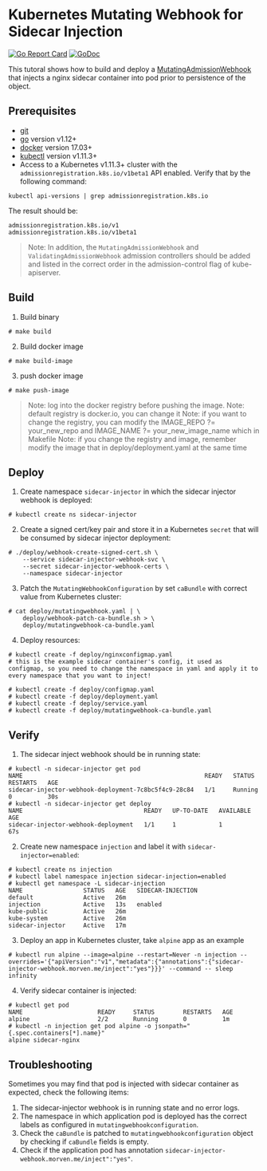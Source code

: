 # Kubernetes Mutating Webhook for Sidecar Injection

[![Go Report Card](https://goreportcard.com/badge/github.com/morvencao/kube-mutating-webhook-tutorial)](https://goreportcard.com/report/github.com/morvencao/kube-mutating-webhook-tutorial)
[![GoDoc](https://godoc.org/github.com/morvencao/kube-mutating-webhook-tutorial?status.svg)](https://godoc.org/github.com/morvencao/kube-mutating-webhook-tutorial)

This tutoral shows how to build and deploy a [MutatingAdmissionWebhook](https://kubernetes.io/docs/admin/admission-controllers/#mutatingadmissionwebhook-beta-in-19) that injects a nginx sidecar container into pod prior to persistence of the object.

## Prerequisites

- [git](https://git-scm.com/downloads)
- [go](https://golang.org/dl/) version v1.12+
- [docker](https://docs.docker.com/install/) version 17.03+
- [kubectl](https://kubernetes.io/docs/tasks/tools/install-kubectl/) version v1.11.3+
- Access to a Kubernetes v1.11.3+ cluster with the `admissionregistration.k8s.io/v1beta1` API enabled. Verify that by the following command:

```
kubectl api-versions | grep admissionregistration.k8s.io
```
The result should be:
```
admissionregistration.k8s.io/v1
admissionregistration.k8s.io/v1beta1
```

> Note: In addition, the `MutatingAdmissionWebhook` and `ValidatingAdmissionWebhook` admission controllers should be added and listed in the correct order in the admission-control flag of kube-apiserver.

## Build

1. Build binary

```
# make build
```

2. Build docker image
   
```
# make build-image
```

3. push docker image

```
# make push-image
```

> Note: log into the docker registry before pushing the image.
> Note: default registry is docker.io, you can change it
> Note: if you want to change the registry, you can modify the IMAGE_REPO ?= your_new_repo and IMAGE_NAME ?= your_new_image_name which in Makefile
> Note: if you change the registry and image, remember modify the image that in deploy/deployment.yaml at the same time

## Deploy

1. Create namespace `sidecar-injector` in which the sidecar injector webhook is deployed:

```
# kubectl create ns sidecar-injector
```

2. Create a signed cert/key pair and store it in a Kubernetes `secret` that will be consumed by sidecar injector deployment:

```
# ./deploy/webhook-create-signed-cert.sh \
    --service sidecar-injector-webhook-svc \
    --secret sidecar-injector-webhook-certs \
    --namespace sidecar-injector
```

3. Patch the `MutatingWebhookConfiguration` by set `caBundle` with correct value from Kubernetes cluster:

```
# cat deploy/mutatingwebhook.yaml | \
    deploy/webhook-patch-ca-bundle.sh > \
    deploy/mutatingwebhook-ca-bundle.yaml
```

4. Deploy resources:

```
# kubectl create -f deploy/nginxconfigmap.yaml
# this is the example sidecar container's config, it used as configmap, so you need to change the namespace in yaml and apply it to every namespace that you want to inject!

# kubectl create -f deploy/configmap.yaml
# kubectl create -f deploy/deployment.yaml
# kubectl create -f deploy/service.yaml
# kubectl create -f deploy/mutatingwebhook-ca-bundle.yaml
```

## Verify

1. The sidecar inject webhook should be in running state:

```
# kubectl -n sidecar-injector get pod
NAME                                                   READY   STATUS    RESTARTS   AGE
sidecar-injector-webhook-deployment-7c8bc5f4c9-28c84   1/1     Running   0          30s
# kubectl -n sidecar-injector get deploy
NAME                                  READY   UP-TO-DATE   AVAILABLE   AGE
sidecar-injector-webhook-deployment   1/1     1            1           67s
```

2. Create new namespace `injection` and label it with `sidecar-injector=enabled`:

```
# kubectl create ns injection
# kubectl label namespace injection sidecar-injection=enabled
# kubectl get namespace -L sidecar-injection
NAME                 STATUS   AGE   SIDECAR-INJECTION
default              Active   26m
injection            Active   13s   enabled
kube-public          Active   26m
kube-system          Active   26m
sidecar-injector     Active   17m
```

3. Deploy an app in Kubernetes cluster, take `alpine` app as an example

```
# kubectl run alpine --image=alpine --restart=Never -n injection --overrides='{"apiVersion":"v1","metadata":{"annotations":{"sidecar-injector-webhook.morven.me/inject":"yes"}}}' --command -- sleep infinity
```

4. Verify sidecar container is injected:

```
# kubectl get pod
NAME                     READY     STATUS        RESTARTS   AGE
alpine                   2/2       Running       0          1m
# kubectl -n injection get pod alpine -o jsonpath="{.spec.containers[*].name}"
alpine sidecar-nginx
```

## Troubleshooting

Sometimes you may find that pod is injected with sidecar container as expected, check the following items:

1. The sidecar-injector webhook is in running state and no error logs.
2. The namespace in which application pod is deployed has the correct labels as configured in `mutatingwebhookconfiguration`.
3. Check the `caBundle` is patched to `mutatingwebhookconfiguration` object by checking if `caBundle` fields is empty.
4. Check if the application pod has annotation `sidecar-injector-webhook.morven.me/inject":"yes"`.

